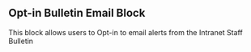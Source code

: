 ## Opt-in Bulletin Email Block
This block allows users to Opt-in to email alerts from the Intranet Staff Bulletin